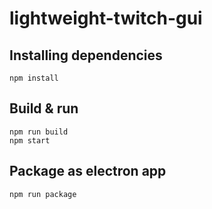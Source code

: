 # lightweight-twitch-gui
## Installing dependencies
```
npm install
```
## Build & run
```
npm run build
npm start
```
## Package as electron app
```
npm run package
```
